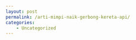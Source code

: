 ```yaml
---
layout: post
permalink: /arti-mimpi-naik-gerbong-kereta-api/
categories:
    - Uncategorized
---
```


